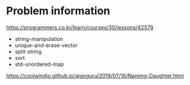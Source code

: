 # Problem information

<https://programmers.co.kr/learn/courses/30/lessons/42579>

- string-manipulation
- unique-and-erase-vector
- split-string
- sort
- std-unordered-map

<https://coolwindjo.github.io/algoguru/2019/07/16/Naming-Daughter.html>

